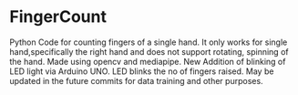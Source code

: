 # FingerCount
Python Code for counting fingers of a single hand.
It only works for single hand,specifically the right hand and does not support rotating, spinning of the hand.
Made using opencv and mediapipe.
New Addition of blinking of LED light via Arduino UNO. 
LED blinks the no of fingers raised.
May be updated in the future commits for data training and other purposes.
